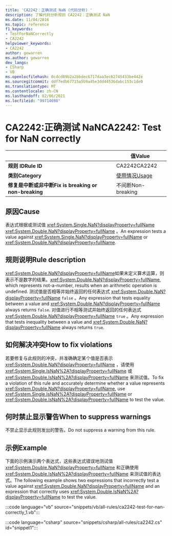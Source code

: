 ```yaml
---
title: 'CA2242：正确测试 NaN (代码分析) '
description: 了解代码分析规则 CA2242：正确测试 NaN
ms.date: 11/04/2016
ms.topic: reference
f1_keywords:
- TestForNaNCorrectly
- CA2242
helpviewer_keywords:
- CA2242
author: gewarren
ms.author: gewarren
dev_langs:
- CSharp
- VB
ms.openlocfilehash: 0cdcd89b2a2bbdec6717daa3ec62745433be442e
ms.sourcegitcommit: ddf7edb67715a5b9a45e3dd44536dabc153c1de0
ms.translationtype: MT
ms.contentlocale: zh-CN
ms.lasthandoff: 02/06/2021
ms.locfileid: "99714698"
---
```

# <a name="ca2242-test-for-nan-correctly"></a><span data-ttu-id="49137-103">CA2242:正确测试 NaN</span><span class="sxs-lookup"><span data-stu-id="49137-103">CA2242: Test for NaN correctly</span></span>

| | <span data-ttu-id="49137-104">值</span><span class="sxs-lookup"><span data-stu-id="49137-104">Value</span></span> |
|-|-|
| <span data-ttu-id="49137-105">**规则 ID**</span><span class="sxs-lookup"><span data-stu-id="49137-105">**Rule ID**</span></span> |<span data-ttu-id="49137-106">CA2242</span><span class="sxs-lookup"><span data-stu-id="49137-106">CA2242</span></span>|
| <span data-ttu-id="49137-107">**类别**</span><span class="sxs-lookup"><span data-stu-id="49137-107">**Category**</span></span> |[<span data-ttu-id="49137-108">使用情况</span><span class="sxs-lookup"><span data-stu-id="49137-108">Usage</span></span>](usage-warnings.md)|
| <span data-ttu-id="49137-109">**修复是中断或非中断**</span><span class="sxs-lookup"><span data-stu-id="49137-109">**Fix is breaking or non-breaking**</span></span> |<span data-ttu-id="49137-110">不间断</span><span class="sxs-lookup"><span data-stu-id="49137-110">Non-breaking</span></span>|

## <a name="cause"></a><span data-ttu-id="49137-111">原因</span><span class="sxs-lookup"><span data-stu-id="49137-111">Cause</span></span>

<span data-ttu-id="49137-112">表达式根据或测试值 <xref:System.Single.NaN?displayProperty=fullName> <xref:System.Double.NaN?displayProperty=fullName> 。</span><span class="sxs-lookup"><span data-stu-id="49137-112">An expression tests a value against <xref:System.Single.NaN?displayProperty=fullName> or <xref:System.Double.NaN?displayProperty=fullName>.</span></span>

## <a name="rule-description"></a><span data-ttu-id="49137-113">规则说明</span><span class="sxs-lookup"><span data-stu-id="49137-113">Rule description</span></span>

<span data-ttu-id="49137-114"><xref:System.Double.NaN?displayProperty=fullName>如果未定义算术运算，则表示不是数字的结果。</span><span class="sxs-lookup"><span data-stu-id="49137-114"><xref:System.Double.NaN?displayProperty=fullName>, which represents not-a-number, results when an arithmetic operation is undefined.</span></span> <span data-ttu-id="49137-115">测试值是否相等并始终返回的任何表达式 <xref:System.Double.NaN?displayProperty=fullName> `false` 。</span><span class="sxs-lookup"><span data-stu-id="49137-115">Any expression that tests equality between a value and <xref:System.Double.NaN?displayProperty=fullName> always returns `false`.</span></span> <span data-ttu-id="49137-116">对值进行不相等测试并始终返回的任何表达式 <xref:System.Double.NaN?displayProperty=fullName> `true` 。</span><span class="sxs-lookup"><span data-stu-id="49137-116">Any expression that tests inequality between a value and <xref:System.Double.NaN?displayProperty=fullName> always returns `true`.</span></span>

## <a name="how-to-fix-violations"></a><span data-ttu-id="49137-117">如何解决冲突</span><span class="sxs-lookup"><span data-stu-id="49137-117">How to fix violations</span></span>

<span data-ttu-id="49137-118">若要修复与此规则的冲突，并准确确定某个值是否表示 <xref:System.Double.NaN?displayProperty=fullName> ，请使用 <xref:System.Single.IsNaN%2A?displayProperty=fullName> 或 <xref:System.Double.IsNaN%2A?displayProperty=fullName> 来测试值。</span><span class="sxs-lookup"><span data-stu-id="49137-118">To fix a violation of this rule and accurately determine whether a value represents <xref:System.Double.NaN?displayProperty=fullName>, use <xref:System.Single.IsNaN%2A?displayProperty=fullName> or <xref:System.Double.IsNaN%2A?displayProperty=fullName> to test the value.</span></span>

## <a name="when-to-suppress-warnings"></a><span data-ttu-id="49137-119">何时禁止显示警告</span><span class="sxs-lookup"><span data-stu-id="49137-119">When to suppress warnings</span></span>

<span data-ttu-id="49137-120">不禁止显示此规则发出的警告。</span><span class="sxs-lookup"><span data-stu-id="49137-120">Do not suppress a warning from this rule.</span></span>

## <a name="example"></a><span data-ttu-id="49137-121">示例</span><span class="sxs-lookup"><span data-stu-id="49137-121">Example</span></span>

<span data-ttu-id="49137-122">下面的示例演示两个表达式，这些表达式错误地测试值 <xref:System.Double.NaN?displayProperty=fullName> 和正确使用 <xref:System.Double.IsNaN%2A?displayProperty=fullName> 来测试值的表达式。</span><span class="sxs-lookup"><span data-stu-id="49137-122">The following example shows two expressions that incorrectly test a value against <xref:System.Double.NaN?displayProperty=fullName> and an expression that correctly uses <xref:System.Double.IsNaN%2A?displayProperty=fullName> to test the value.</span></span>

:::code language="vb" source="snippets/vb/all-rules/ca2242-test-for-nan-correctly_1.vb":::

:::code language="csharp" source="snippets/csharp/all-rules/ca2242.cs" id="snippet1":::
